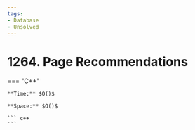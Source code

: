 ```yaml
---
tags:
- Database
- Unsolved
---
```



# 1264. Page Recommendations

=== "C++"

    **Time:** $O()$

    **Space:** $O()$

    ``` c++
    ```